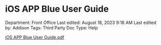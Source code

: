 # iOS APP Blue User Guide

Department: Front Office
Last edited: August 18, 2023 9:18 AM
Last edited by: Addison
Tags: Third Party Doc
Type: Help

[iOS APP Blue User Guide.pdf](iOS%20APP%20Blue%20User%20Guide%2016c3ab6101f945fcb34a5e1b5e0ded13/iOS_APP_Blue_User_Guide.pdf)